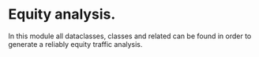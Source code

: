 # Equity analysis.

In this module all dataclasses, classes and related can be found in order to generate a reliably equity traffic analysis.